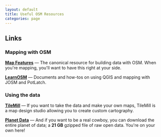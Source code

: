 ```yaml
---
layout: default
title: Useful OSM Resources
categories: page
---
```


## Links

### Mapping with OSM

**[Map Features](http://wiki.openstreetmap.org/wiki/Map_Features)** &mdash; The canonical resource for building data with OSM. When you're mapping, you'll want to have this right at your side.

**[LearnOSM](http://www.learnosm.org/)** &mdash; Documents and how-tos on using QGIS and mapping with JOSM and PotLatch.

### Using the data

**[TileMill](http://mapbox.com/tilemill/)** &mdash; If you want to take the data and make your own maps, TileMill is a map design studio allowing you to create custom cartography.

**[Planet Data](http://planet.openstreetmap.org/)** &mdash; And if you want to be a real cowboy, you can download the entire planet of data; a **21 GB** gzipped file of raw open data. You're on your own here! 